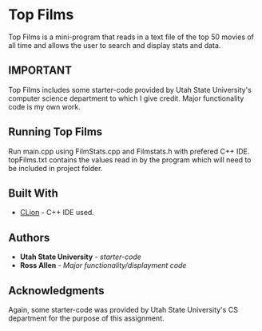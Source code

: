 # Top Films

Top Films is a mini-program that reads in a text file of the top 50 movies of all time and allows the user to search and display stats and data.

## IMPORTANT

Top Films includes some starter-code provided by Utah State University's computer science department to which I give credit. Major functionality code is my own work. 

## Running Top Films

Run main.cpp using FilmStats.cpp and Filmstats.h with prefered C++ IDE. topFilms.txt contains the values read in by the program which will need to be included in project folder. 


## Built With

* [CLion](https://www.jetbrains.com/clion/) - C++ IDE used.


## Authors

* **Utah State University** - *starter-code*
* **Ross Allen** - *Major functionality/displayment code*

## Acknowledgments

Again, some starter-code was provided by Utah State University's CS department for the purpose of this assignment. 


